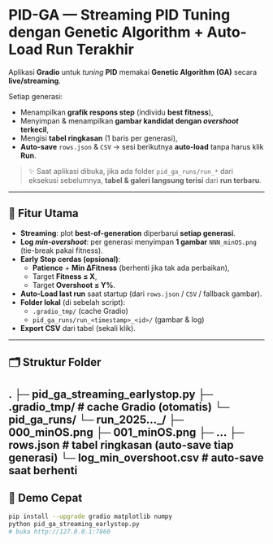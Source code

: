 # PID-GA — Streaming PID Tuning dengan Genetic Algorithm + Auto-Load Run Terakhir

Aplikasi **Gradio** untuk _tuning_ **PID** memakai **Genetic Algorithm (GA)** secara **live/streaming**.

Setiap generasi:
- Menampilkan **grafik respons step** (individu **best fitness**),
- Menyimpan & menampilkan **gambar kandidat dengan _overshoot_ terkecil**,
- Mengisi **tabel ringkasan** (1 baris per generasi),
- **Auto-save** `rows.json` & `CSV` → sesi berikutnya **auto-load** tanpa harus klik **Run**.

> ✨ Saat aplikasi dibuka, jika ada folder `pid_ga_runs/run_*` dari eksekusi sebelumnya, **tabel & galeri langsung terisi** dari **run terbaru**.

---

## 🔎 Fitur Utama

- **Streaming**: plot **best-of-generation** diperbarui **setiap generasi**.
- **Log _min-overshoot_**: per generasi menyimpan **1 gambar** `NNN_minOS.png` (tie-break pakai fitness).
- **Early Stop cerdas (opsional)**:
  - **Patience** + **Min ΔFitness** (berhenti jika tak ada perbaikan),
  - Target **Fitness ≤ X**,
  - Target **Overshoot ≤ Y%**.
- **Auto-Load last run** saat startup (dari `rows.json` / `CSV` / fallback gambar).
- **Folder lokal** (di sebelah script):
  - `.gradio_tmp/` (cache Gradio)
  - `pid_ga_runs/run_<timestamp>_<id>/` (gambar & log)
- **Export CSV** dari tabel (sekali klik).

---
## 🗂️ Struktur Folder
.
├─ pid_ga_streaming_earlystop.py
├─ .gradio_tmp/                   # cache Gradio (otomatis)
└─ pid_ga_runs/
   └─ run_2025..._<id>/
      ├─ 000_minOS.png
      ├─ 001_minOS.png
      ├─ ...
      ├─ rows.json               # tabel ringkasan (auto-save tiap generasi)
      └─ log_min_overshoot.csv   # auto-save saat berhenti
---
## 🚀 Demo Cepat

```bash
pip install --upgrade gradio matplotlib numpy
python pid_ga_streaming_earlystop.py
# buka http://127.0.0.1:7860
